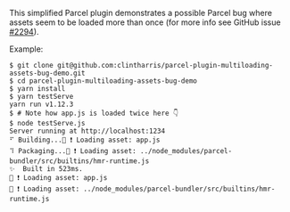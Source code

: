 This simplified Parcel plugin demonstrates a possible Parcel bug where assets seem to be loaded more than once (for more info see GitHub issue [#2294](https://github.com/parcel-bundler/parcel/issues/2294)).

Example:
```
$ git clone git@github.com:clintharris/parcel-plugin-multiloading-assets-bug-demo.git
$ cd parcel-plugin-multiloading-assets-bug-demo
$ yarn install
$ yarn testServe
yarn run v1.12.3
$ # Note how app.js is loaded twice here 👇
$ node testServe.js
Server running at http://localhost:1234
⠋ Building...📄 ❗️ Loading asset: app.js
⠹ Packaging...📄 ❗️ Loading asset: ../node_modules/parcel-bundler/src/builtins/hmr-runtime.js
✨  Built in 523ms.
📄 ❗️ Loading asset: app.js
📄 ❗️ Loading asset: ../node_modules/parcel-bundler/src/builtins/hmr-runtime.js
```

